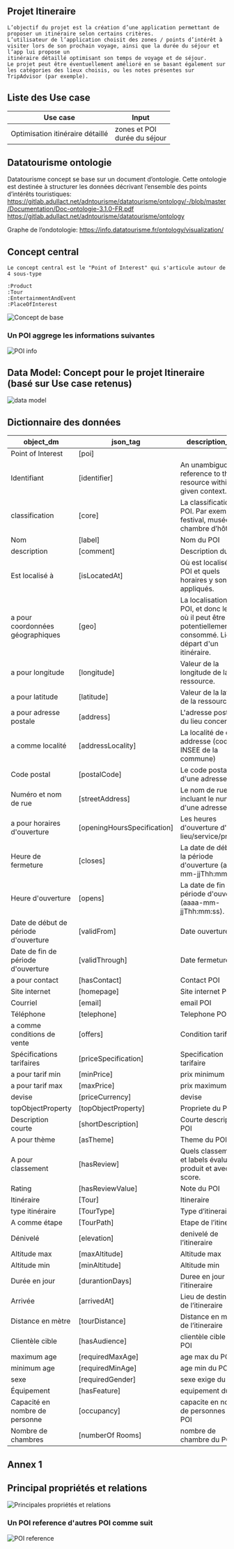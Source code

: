 
## Projet Itineraire

    L’objectif du projet est la création d’une application permettant de proposer un itinéraire selon certains critères.
    L’utilisateur de l’application choisit des zones / points d’intérêt à visiter lors de son prochain voyage, ainsi que la durée du séjour et l’app lui propose un 
    itinéraire détaillé optimisant son temps de voyage et de séjour.
    Le projet peut être éventuellement amélioré en se basant également sur les catégories des lieux choisis, ou les notes présentes sur TripAdvisor (par exemple).

## Liste des Use case


| Use case                         | Input                            |
|----------------------------------|----------------------------------|
| Optimisation itinéraire détaillé | zones et POI<br/>durée du séjour |



## Datatourisme ontologie

Datatourisme concept se base sur un document d’ontologie. Cette ontologie est destinée à structurer les données décrivant l’ensemble des points d’intérêts touristiques: https://gitlab.adullact.net/adntourisme/datatourisme/ontology/-/blob/master/Documentation/Doc-ontologie-3.1.0-FR.pdf
https://gitlab.adullact.net/adntourisme/datatourisme/ontology

Graphe de l’ondotologie: https://info.datatourisme.fr/ontology/visualization/

## Concept central

    Le concept central est le "Point of Interest" qui s'articule autour de 4 sous-type

    :Product
    :Tour
    :EntertainmentAndEvent
    :PlaceOfInterest
![Concept de base](img/concept_base.png)

### Un POI aggrege les informations suivantes 

![POI info](img/POI_info1.png)

## Data Model: Concept pour le projet Itineraire (basé sur Use case retenus)

![data model](img/data_model_itineraire.gv.jpeg)


## Dictionnaire des données

| object_dm                            | json_tag                    | description_tag                                                                                                   |
| ------------------------------------ | --------------------------- | ----------------------------------------------------------------------------------------------------------------- |
| Point of Interest                    | [poi]                       |                                                                                                                   |
| Identifiant                          | [identifier]                | An unambiguous reference to the resource within a given context.                                                  |
| classification                       | [core]                      | La classification de POI. Par exemple : festival, musée, chambre d’hôtes…                                         |
| Nom                                  | [label]                     | Nom du POI                                                                                                        |
| description                          | [comment]                   | Description du POI                                                                                                |
| Est localisé à                       | [isLocatedAt]               | Où est localisé le POI et quels horaires y sont appliqués.                                                        |
| a pour coordonnées géographiques     | [geo]                       | La localisation du POI, et donc le lieu où il peut être potentiellement consommé. Lieu de départ d'un itinéraire. |
| a pour longitude                     | [longitude]                 | Valeur de la longitude de la ressource.                                                                           |
| a pour latitude                      | [latitude]                  | Valeur de la latitude de la ressource.                                                                            |
| a pour adresse postale               | [address]                   | L'adresse postale du lieu concerné                                                                                |
| a comme localité                     | [addressLocality]           | La localité de cette addresse (code INSEE de la commune)                                                          |
| Code postal                          | [postalCode]                | Le code postal d'une adresse.                                                                                     |
| Numéro et nom de rue                 | [streetAddress]             | Le nom de rue incluant le numéro d'une adresse.                                                                   |
| a pour horaires d'ouverture          | [openingHoursSpecification] | Les heures d'ouverture d'un lieu/service/produit.                                                                 |
| Heure de fermeture                   | [closes]                    | La date de début de la période d'ouverture (aaaa-mm-jjThh:mm:ss).                                                 |
| Heure d'ouverture                    | [opens]                     | La date de fin de la période d'ouverture (aaaa-mm-jjThh:mm:ss).                                                   |
| Date de début de période d'ouverture | [validFrom]                 | Date ouverture POI                                                                                                |
| Date de fin de période d'ouverture   | [validThrough]              | Date fermeture POI                                                                                                |
| a pour contact                       | [hasContact]                | Contact POI                                                                                                       |
| Site internet                        | [homepage]                  | Site internet POI                                                                                                 |
| Courriel                             | [email]                     | email POI                                                                                                         |
| Téléphone                            | [telephone]                 | Telephone POI                                                                                                     |
| a comme conditions de vente          | [offers]                    | Condition tarifaire                                                                                               |
| Spécifications tarifaires            | [priceSpecification]        | Specification tarifaire                                                                                           |
| a pour tarif min                     | [minPrice]                  | prix minimum                                                                                                      |
| a pour tarif max                     | [maxPrice]                  | prix maximum                                                                                                      |
| devise                               | [priceCurrency]             | devise                                                                                                            |
| topObjectProperty                    | [topObjectProperty]         | Propriete du POI                                                                                                  |
| Description courte                   | [shortDescription]          | Courte description POI                                                                                            |
| A pour thème                         | [asTheme]                   | Theme du POI                                                                                                      |
| A pour classement                    | [hasReview]                 | Quels classements et labels évaluent le produit et avec quel score.                                               |
| Rating                               | [hasReviewValue]            | Note du POI                                                                                                       |
| Itinéraire                           | [Tour]                      | Itineraire                                                                                                        |
| type itinéraire                      | [TourType]                  | Type d’itineraire                                                                                                 |
| A comme étape                        | [TourPath]                  | Etape de l’itineraire                                                                                             |
| Dénivelé                             | [elevation]                 | denivelé de l’itineraire                                                                                          |
| Altitude max                         | [maxAltitude]               | Altitude max                                                                                                      |
| Altitude min                         | [minAltitude]               | Altitude min                                                                                                      |
| Durée en jour                        | [durantionDays]             | Duree en jour de l’itineraire                                                                                     |
| Arrivée                              | [arrivedAt]                 | Lieu de destination de l’itineraire                                                                               |
| Distance en mètre                    | [tourDistance]              | Distance en metre de l’itineraire                                                                                 |
| Clientèle cible                      | [hasAudience]               | clientèle cible du POI                                                                                            |
| maximum age                          | [requiredMaxAge]            | age max du POI                                                                                                    |
| minimum age                          | [requiredMinAge]            | age min du POI                                                                                                    |
| sexe                                 | [requiredGender]            | sexe exige du POI                                                                                                 |
| Équipement                           | [hasFeature]                | equipement du POI                                                                                                 |
| Capacité en nombre de personne       | [occupancy]                 | capacite en nombre de personnes du POI                                                                            |
| Nombre de chambres                   | [numberOf Rooms]            | nombre de chambre du POI                                                                                          |


## Annex 1



## Principal propriétés et relations

![Principales propriétés et relations](img/general_relations.png)



### Un POI reference d'autres POI comme suit 
![POI reference](img/POI_reference.png)












